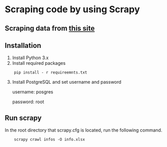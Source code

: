 # Scraping code by using Scrapy

## Scraping data from [this site](https://mega-hatsu.com/article-for-sale/)

## Installation
1. Install Python 3.x
2. Install required packages
```
    pip install - r requireemnts.txt
```
    
    
3. Install PostgreSQL and set username and password

    username: posgres 
    
    password: root
## Run scrapy
In the root directory that scrapy.cfg is located, run the following command.

```
    scrapy crawl infos -O info.xlsx
```